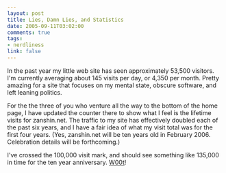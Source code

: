 ```yaml
--- 
layout: post
title: Lies, Damn Lies, and Statistics
date: 2005-09-11T03:02:00
comments: true
tags:
- nerdliness
link: false
---
```

In the past year my little web site has seen approximately 53,500 visitors. I'm currently averaging about 145 visits per day, or 4,350 per month. Pretty amazing for a site that focuses on my mental state, obscure software, and left leaning politics.

For the the three of you who venture all the way to the bottom of the home page, I have updated the counter there to show what I feel is the lifetime visits for zanshin.net. The traffic to my site has effectively doubled each of the past six years, and I have a fair idea of what my visit total was for the first four years. (Yes, zanshin.net will be ten years old in February 2006. Celebration details will be forthcoming.)

I've crossed the 100,000 visit mark, and should see something like 135,000 in time for the ten year anniversary. <a href="http://woot.com" title="Woot!">W00t</a>!
